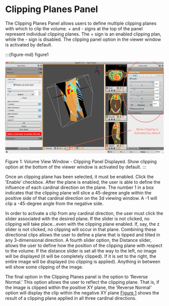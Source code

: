 # Clipping Planes Panel

The Clipping Planes Panel allows users to define multiple clipping planes with which to clip the volume. + and - signs at the top of the panel represent individual clipping planes. The + sign is an enabled clipping plan, while the - sign is disabled. The clipping panel option in the viewer window is activated by default.

:::{figure-md} figure1

![ClippingPanel](../../../Seg3DBasicFunctionality_figures/ClippingPanel.png)

Figure 1: Volume View Window - Clipping Panel Displayed. Show clipping option at the bottom of the viewer window is activated by default.
:::

Once an clipping plane has been selected, it must be enabled. Click the ’Enable’ checkbox. After the plane is enabled, the user is able to define the influence of each cardinal direction on the plane. The number 1 in a box indicates that the clipping plane will slice a 45-degree angle within the positive side of that cardinal direction on the 3d viewing window. A -1 will clip a -45-degree angle from the negative side.

In order to activate a clip from any cardinal direction, the user must click the slider associated with the desired plane. If the slider is not clicked, no clipping will take place...even with the clipping plane enabled. If, say, the z slider is not clicked, no clipping will occur in that plane. Combining these directional clips allows the user to define a plane that is tipped and tilted in any 3-dimensional direction. A fourth slider option, the Distance slider, allows the user to define how the position of the clipping plane with respect to the volume. If the distance slider is set all the way to the left, no image will be displayed (it will be completely clipped). If it is set to the right, the entire image will be displayed (no clipping is applied). Anything in between will show some clipping of the image.

The final option in the Clipping Planes panel is the option to ’Reverse Normal.’ This option allows the user to reflect the clipping plane. That is, if the image is clipped within the positive XY plane, the ’Reverse Normal’ option will display the clip within the negative XY plane [Figure 1](figure1) shows the result of a clipping plane applied in all three cardinal directions.
